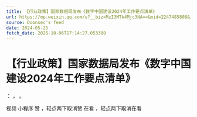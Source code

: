 ```yaml
---
title: 【行业政策】国家数据局发布《数字中国建设2024年工作要点清单》
url: https://mp.weixin.qq.com/s?__biz=MzI3MTk4Mjc3NA==&mid=2247485808&idx=3&sn=7e0f136008c41f3a223f9f31d9b94737
source: Doonsec's feed
date: 2024-05-25
fetch_date: 2025-10-06T17:14:27.053300
---
```


# 【行业政策】国家数据局发布《数字中国建设2024年工作要点清单》

：
，
。

视频
小程序
赞
，轻点两下取消赞
在看
，轻点两下取消在看